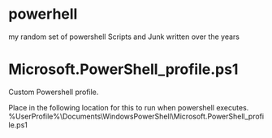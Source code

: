 powerhell
=========

my random set of powershell Scripts and Junk written over the years 

Microsoft.PowerShell_profile.ps1
================================

Custom Powershell profile.

Place in the following location for this to run when powershell executes. 
%UserProfile%\Documents\WindowsPowerShell\Microsoft.PowerShell_profile.ps1